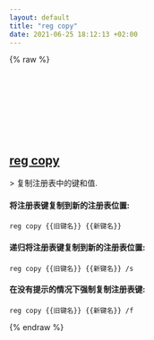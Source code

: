 ```yaml
---
layout: default
title: "reg copy"
date: 2021-06-25 18:12:13 +02:00
---
```

{% raw %}
<h2 id="reg-copy">
  <a href="/zh/windows/reg-copy.html">reg copy</a> <a href="#reg-copy"><svg class="icon">
    <use href="/assets/images/unicode_sprite.svg#link" />
  </svg></a>
</h2>
> 复制注册表中的键和值.

#### 将注册表键复制到新的注册表位置:
```shell
reg copy {{旧键名}} {{新键名}}
```
#### 递归将注册表键复制到新的注册表位置:
```shell
reg copy {{旧键名}} {{新键名}} /s
```
#### 在没有提示的情况下强制复制注册表键:
```shell
reg copy {{旧键名}} {{新键名}} /f
```
{% endraw %}